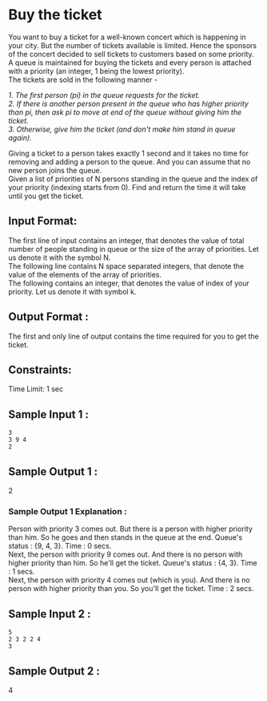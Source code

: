 # Buy the ticket

You want to buy a ticket for a well-known concert which is happening in your city. But the number of tickets available is limited. Hence the sponsors of the concert decided to sell tickets to customers based on some priority.  
A queue is maintained for buying the tickets and every person is attached with a priority (an integer, 1 being the lowest priority).  
The tickets are sold in the following manner -  
  
*1. The first person (pi) in the queue requests for the ticket.*  
*2. If there is another person present in the queue who has higher priority than pi, then ask pi to move at end of the queue without giving him the ticket.*  
*3. Otherwise, give him the ticket (and don't make him stand in queue again).*

Giving a ticket to a person takes exactly 1 second and it takes no time for removing and adding a person to the queue. And you can assume that no new person joins the queue.    
Given a list of priorities of N persons standing in the queue and the index of your priority (indexing starts from 0). Find and return the time it will take until you get the ticket.  
## Input Format:

The first line of input contains an integer, that denotes the value of total number of people standing in queue or the size of the array of priorities. Let us denote it with the symbol N.  
The following line contains N space separated integers, that denote the value of the elements of the array of priorities.  
The following contains an integer, that denotes the value of index of your priority. Let us denote it with symbol k.  

## Output Format :

The first and only line of output contains the time required for you to get the ticket.  

## Constraints:
   
Time Limit: 1 sec  
  
## Sample Input 1 :
```
3  
3 9 4  
2  
```
## Sample Output 1 :

2  

### Sample Output 1 Explanation :

Person with priority 3 comes out. But there is a person with higher priority than him. So he goes and then stands in the queue at the end. Queue's status :  {9, 4, 3}. Time : 0 secs.  
Next, the person with priority 9 comes out. And there is no person with higher priority than him. So he'll get the ticket. Queue's status :  {4, 3}. Time : 1 secs.  
Next, the person with priority 4 comes out (which is you). And there is no person with higher priority than you. So you'll get the ticket. Time : 2 secs.  
  
## Sample Input 2 :
```
5  
2 3 2 2 4  
3  
```
## Sample Output 2 :
  
4  
  
